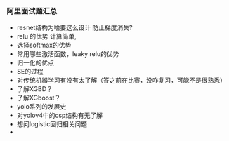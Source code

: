 ### 阿里面试题汇总

- resnet结构为啥要这么设计
防止梯度消失?
- relu 的优势
计算简单,
- 选择softmax的优势
- 常用哪些激活函数，leaky relu的优势
- 归一化的优点
- SE的过程
- 对传统机器学习有没有太了解（答之前在比赛，没咋复习，可能不是很熟悉）
- 了解XGBD？
- 了解XGboost？
- yolo系列的发展史
- 对yolov4中的csp结构有无了解
- 想问logistic回归相关问题
- 
